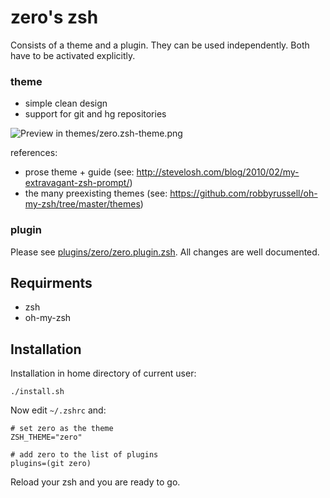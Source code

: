 # zero's zsh

Consists of a theme and a plugin. They can be used independently. Both have to be activated explicitly.

### theme

* simple clean design
* support for git and hg repositories

![Preview in themes/zero.zsh-theme.png](https://raw.github.com/arlimus/zero.zsh/master/themes/zero.zsh-theme.png)

references:

* prose theme + guide (see: http://stevelosh.com/blog/2010/02/my-extravagant-zsh-prompt/)
* the many preexisting themes (see: https://github.com/robbyrussell/oh-my-zsh/tree/master/themes)

### plugin

Please see [plugins/zero/zero.plugin.zsh](master/plugins/zero/zero.plugin.zsh). All changes are well documented.


## Requirments

* zsh
* oh-my-zsh

## Installation

Installation in home directory of current user:

    ./install.sh

Now edit `~/.zshrc` and:

    # set zero as the theme
    ZSH_THEME="zero"

    # add zero to the list of plugins
    plugins=(git zero)

Reload your zsh and you are ready to go.
